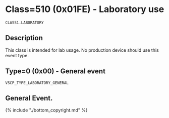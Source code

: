 # Class=510 (0x01FE) - Laboratory use

    CLASS1.LABORATORY

## Description

This class is intended for lab usage. No production device should use this event type. 

## <a name="type0">Type=0 (0x00) - General event</a>
    VSCP_TYPE_LABORATORY_GENERAL
General Event.
----

{% include "./bottom_copyright.md" %}